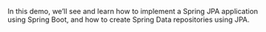 In this demo, we’ll see and learn how to implement a Spring JPA application using Spring Boot, and how to create Spring Data repositories using JPA.
